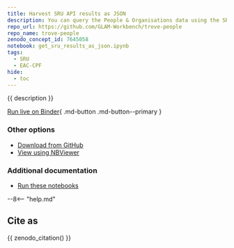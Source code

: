 ```yaml
---
title: Harvest SRU API results as JSON
description: You can query the People & Organisations data using the SRU (Search/Retrieve via URL) API, and retrieve data in a number of XML formats, the richest and most complex of which is EAC-CPF. However, the XML records are not easy to work with, so to simplify further processing, this notebook queries the SRU interface and then converts the EAC-CPF XML results into JSON.
repo_url: https://github.com/GLAM-Workbench/trove-people
repo_name: trove-people
zenodo_concept_id: 7645058
notebook: get_sru_results_as_json.ipynb
tags:
  - SRU
  - EAC-CPF
hide:
  - toc
---
```


{{ description }}

[Run live on Binder](https://mybinder.org/v2/gh/GLAM-Workbench/{{repo_name}}/master?urlpath=lab%2Ftree%2F{{notebook}}){ .md-button .md-button--primary }

### Other options

* [Download from GitHub](https://github.com/GLAM-Workbench/{{repo_name}}/blob/master/{{notebook}})
* [View using NBViewer](https://nbviewer.jupyter.org/github/GLAM-Workbench/{{repo_name}}/blob/master/{{notebook}})

### Additional documentation

* [Run these notebooks](../#run-these-notebooks)

--8<-- "help.md"

## Cite as

{{ zenodo_citation() }}